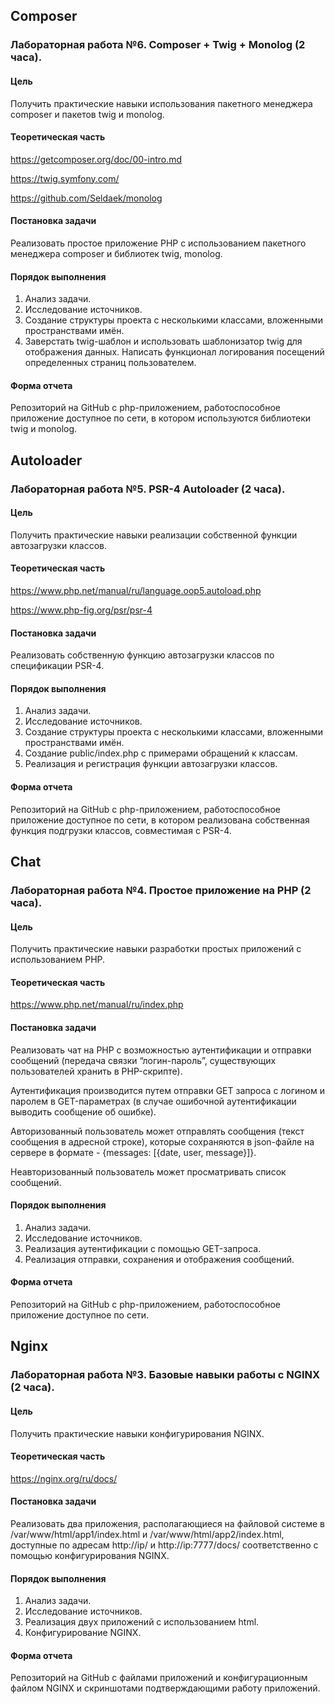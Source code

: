 ## Composer

### Лабораторная работа №6. Composer + Twig + Monolog (2 часа).

#### Цель

Получить практические навыки использования пакетного менеджера composer и пакетов twig и monolog.

#### Теоретическая часть

https://getcomposer.org/doc/00-intro.md

https://twig.symfony.com/

https://github.com/Seldaek/monolog

#### Постановка задачи

Реализовать простое приложение PHP с использованием пакетного менеджера composer и библиотек twig, monolog.

#### Порядок выполнения

1. Анализ задачи.
2. Исследование источников.
3. Создание структуры проекта с несколькими классами, вложенными пространствами
имён.
4. Заверстать twig-шаблон и использовать шаблонизатор twig для отображения данных. Написать функционал логирования
посещений определенных страниц пользователем.

#### Форма отчета

Репозиторий на GitHub с php-приложением, работоспособное приложение доступное по сети, в котором используются библиотеки
twig и monolog.

## Autoloader

### Лабораторная работа №5. PSR-4 Autoloader (2 часа).

#### Цель

Получить практические навыки реализации собственной функции автозагрузки классов.

#### Теоретическая часть

https://www.php.net/manual/ru/language.oop5.autoload.php

https://www.php-fig.org/psr/psr-4

#### Постановка задачи

Реализовать собственную функцию автозагрузки классов по спецификации PSR-4.

#### Порядок выполнения

1. Анализ задачи.
2. Исследование источников.
3. Создание структуры проекта с несколькими классами, вложенными пространствами имён.
4. Создание public/index.php с примерами обращений к классам.
5. Реализация и регистрация функции автозагрузки классов.

#### Форма отчета

Репозиторий на GitHub с php-приложением, работоспособное приложение доступное по сети, в котором реализована собственная
функция подгрузки классов, совместимая с PSR-4.

## Chat

### Лабораторная работа №4. Простое приложение на PHP (2 часа).

#### Цель

Получить практические навыки разработки простых приложений с использованием PHP.

#### Теоретическая часть

https://www.php.net/manual/ru/index.php

#### Постановка задачи

Реализовать чат на PHP с возможностью аутентификации и отправки сообщений (передача связки “логин-пароль”, существующих
пользователей хранить в PHP-скрипте).

Аутентификация производится путем отправки GET запроса с логином и паролем в GET-параметрах (в случае ошибочной
аутентификации выводить сообщение об ошибке).

Авторизованный пользователь может отправлять сообщения (текст сообщения в адресной строке), которые сохраняются в
json-файле на сервере в формате - {messages: [{date, user, message}]}.

Неавторизованный пользователь может просматривать список сообщений.

#### Порядок выполнения

1. Анализ задачи.
2. Исследование источников.
3. Реализация аутентификации с помощью GET-запроса.
4. Реализация отправки, сохранения и отображения сообщений.

#### Форма отчета

Репозиторий на GitHub с php-приложением, работоспособное приложение доступное по сети.

## Nginx

### Лабораторная работа №3. Базовые навыки работы с NGINX (2 часа).

#### Цель

Получить практические навыки конфигурирования NGINX.

#### Теоретическая часть

https://nginx.org/ru/docs/

#### Постановка задачи

Реализовать два приложения, располагающиеся на файловой системе в /var/www/html/app1/index.html и
/var/www/html/app2/index.html, доступные по адресам http://ip/ и http://ip:7777/docs/
соответственно с помощью конфигурирования NGINX.

#### Порядок выполнения

1. Анализ задачи.
2. Исследование источников.
3. Реализация двух приложений с использованием html.
4. Конфигурирование NGINX.

#### Форма отчета

Репозиторий на GitHub с файлами приложений и конфигурационным файлом NGINX и скриншотами подтверждающими работу
приложений.